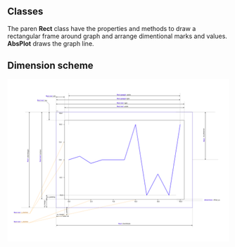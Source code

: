 ## Classes
The paren **Rect** class have the properties and methods to draw a rectangular frame around graph
and arrange dimentional marks and values. **AbsPlot** draws the graph line.

## Dimension scheme
![dimention cheme](https://github.com/spooky-finn/react-charts/blob/master/dimentions_cheme.png)

